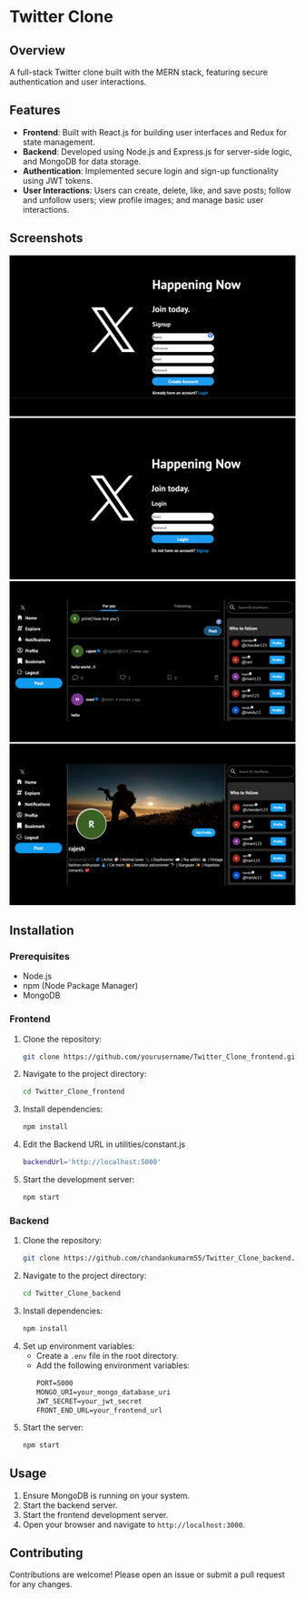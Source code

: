 # Twitter Clone

## Overview
A full-stack Twitter clone built with the MERN stack, featuring secure authentication and user interactions.

## Features
- **Frontend**: Built with React.js for building user interfaces and Redux for state management.
- **Backend**: Developed using Node.js and Express.js for server-side logic, and MongoDB for data storage.
- **Authentication**: Implemented secure login and sign-up functionality using JWT tokens.
- **User Interactions**: Users can create, delete, like, and save posts; follow and unfollow users; view profile images; and manage basic user interactions.

## Screenshots
![Screenshot 1](./twitter1.png)
![Screenshot 2](./twitter2.png)
![Screenshot 3](./twitter3.png)
![Screenshot 4](./twitter4.png)

## Installation

### Prerequisites
- Node.js
- npm (Node Package Manager)
- MongoDB

### Frontend
1. Clone the repository:
    ```bash
    git clone https://github.com/yourusername/Twitter_Clone_frontend.git
    ```
2. Navigate to the project directory:
    ```bash
    cd Twitter_Clone_frontend
    ```
3. Install dependencies:
    ```bash
    npm install
    ```
4. Edit the Backend URL in utilities/constant.js
   ```bash
   backendUrl='http://localhost:5000'
   ```
   
5. Start the development server:
    ```bash
    npm start
    ```

### Backend
1. Clone the repository:
    ```bash
    git clone https://github.com/chandankumarm55/Twitter_Clone_backend.git
    ```
2. Navigate to the project directory:
    ```bash
    cd Twitter_Clone_backend
    ```
3. Install dependencies:
    ```bash
    npm install
    ```
4. Set up environment variables:
    - Create a `.env` file in the root directory.
    - Add the following environment variables:
        ```env
        PORT=5000
        MONGO_URI=your_mongo_database_uri
        JWT_SECRET=your_jwt_secret
        FRONT_END_URL=your_frontend_url
        ```
5. Start the server:
    ```bash
    npm start
    ```
## Usage
1. Ensure MongoDB is running on your system.
2. Start the backend server.
3. Start the frontend development server.
4. Open your browser and navigate to `http://localhost:3000`.

## Contributing
Contributions are welcome! Please open an issue or submit a pull request for any changes.

